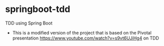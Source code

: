 # springboot-tdd
TDD using Spring Boot

* This is a modified version of the project that is based on the Pivotal presentation https://www.youtube.com/watch?v=s9vt6UJiHg4 on TDD 
